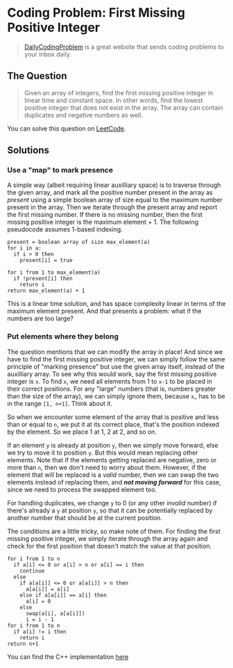 # Coding Problem: First Missing Positive Integer


> [DailyCodingProblem](https://www.dailycodingproblem.com/) is a great website that sends coding problems to your inbox daily.

## The Question

> Given an array of integers, find the first missing positive integer in linear time and constant space. In other words, find the lowest positive integer that does not exist in the array. The array can contain duplicates and negative numbers as well.

You can solve this question on [LeetCode](https://leetcode.com/problems/first-missing-positive).

## Solutions

### Use a "map" to mark presence

A simple way (albeit requiring linear auxilliary space) is to traverse through the given array, and mark all the positive number present in the array as _present_ using a simple boolean array of size equal to the maximum number present in the array. Then we iterate through the present array and report the first missing number. If there is no missing number, then the first missing positive integer is the maximum element + 1. The following pseudocode assumes 1-based indexing.

```
present = boolean array of size max_element(a)
for i in a:
  if i > 0 then
    present[i] = true

for i from 1 to max_element(a)
  if !present[i] then
    return i
return max_element(a) + 1
```

This is a linear time solution, and has space complexity linear in terms of the maximum element present. And that presents a problem: what if the numbers are too large?

### Put elements where they belong

The question mentions that we can modify the array in place! And since we have to find the first missing positive integer, we can simply follow the same principle of "marking presence" but use the given array itself, instead of the auxilliary array. To see why this would work, say the first missing positive integer is `x`. To find `x`, we need all elements from 1 to `x-1` to be placed in their correct positions. For any "large" numbers (that is, numbers greater than the size of the array), we can simply ignore them, because `x`\_ has to be in the range `[1, n+1]`. Think about it.

So when we encounter some element of the array that is positive and less than or equal to `n`, we put it at its correct place, that's the position indexed by the element. So we place 1 at 1, 2 at 2, and so on.

If an element `y` is already at position `y`, then we simply move forward, else we try to move it to position `y`. But this would mean replacing other elements. Note that if the elements getting replaced are negative, zero or more than `n`, then we don't need to worry about them. However, if the element that will be replaced is a _valid_ number, then we can swap the two elements instead of replacing them, and **_not moving forward_** for this case, since we need to process the swapped element too.

For handling duplicates, we change `y` to 0 (or any other _invalid_ number) if there's already a `y` at position `y`, so that it can be potentially replaced by another number that should be at the current position.

The conditions are a little tricky, so make note of them. For finding the first missing psoitive integer, we simply iterate through the array again and check for the first position that doesn't match the value at that position.

```
for i from 1 to n
  if a[i] <= 0 or a[i] > n or a[i] == i then
    continue
  else
    if a[a[i]] <= 0 or a[a[i]] > n then
      a[a[i]] = a[i]
    else if a[a[i]] == a[i] then
      a[i] = 0
    else
      swap(a[i], a[a[i]])
      i = i - 1
for i from 1 to n
  if a[i] != i then
    return i
return n+1
```

You can find the C++ implementation [here](https://github.com/akshatshah21/Data-Structures-and-Algorithms/blob/master/C%2B%2B/Arrays/First_Missing_Positive_Int.cpp)

